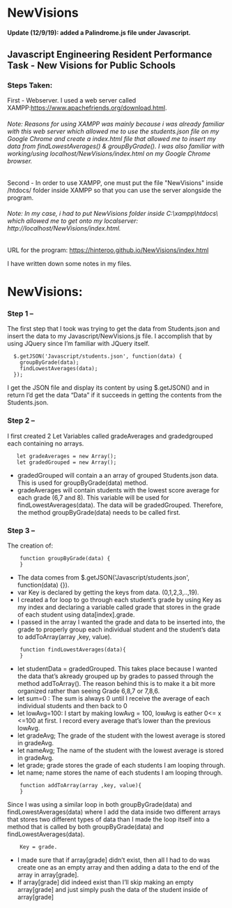 # NewVisions

#### Update (12/9/19): added a Palindrome.js file under Javascript.

## Javascript Engineering Resident Performance Task - New Visions for Public Schools

### Steps Taken:
First - Webserver. I used a web server called XAMPP:https://www.apachefriends.org/download.html. 

###### Note: Reasons for using XAMPP was mainly because i was already familiar with this web server which allowed me to use the students.json file on my Google Chrome and create a index.html file that allowed me to insert my data from findLowestAverages() & groupByGrade(). I was also familiar with working/using localhost/NewVisions/index.html on my Google Chrome browser.
   
Second - In order to use XAMPP, one must put the file "NewVisions" inside /htdocs/ folder inside XAMPP so that you can use the server alongside the program.

###### Note: In my case, i had to put NewVisions folder inside C:\xampp\htdocs\ which allowed me to get onto my localserver: http://localhost/NewVisions/index.html.

URL for the program: https://hinteroo.github.io/NewVisions/index.html

I have written down some notes in my files.
   

# NewVisions: 
### Step 1 – 
The first step that I took was trying to get the data from Students.json and insert the data to my Javascript/NewVisions.js file. I accomplish that by using JQuery since I’m familiar with JQuery itself.
```
  $.getJSON('Javascript/students.json', function(data) {
    groupByGrade(data);
    findLowestAverages(data);
  });
```
I get the JSON file and display its content by using $.getJSON() and in return I’d get the data “Data” if it succeeds in getting the contents from the Students.json.

### Step 2 – 
I first created 2 Let Variables called gradeAverages and gradedgrouped each containing no arrays.
```
   let gradeAverages = new Array();
   let gradedGrouped = new Array(); 
```
- gradedGrouped will contain a an array of grouped Students.json data. This is used for groupByGrade(data) method.
- gradeAverages will contain students with the lowest score average for each grade (6,7 and 8). This variable will be used for findLowestAverages(data). The data will be gradedGrouped. Therefore, the method groupByGrade(data) needs to be called first.

### Step 3 – 
The creation of:
```
    function groupByGrade(data) {
    }
```
- The data comes from $.getJSON('Javascript/students.json', function(data) {}).
- var Key is declared by getting the keys from data. (0,1,2,3,..,19).
- I created a for loop to go through each student’s grade by using Key as my index and declaring a variable called grade that stores in the grade of each student using data[index].grade. 
- I passed in the array I wanted the grade and data to be inserted into, the grade to properly group each individual student and the student’s data to addToArray(array ,key, value).
```
    function findLowestAverages(data){
    }

```
- let studentData = gradedGrouped. This takes place because I wanted the data that’s akready grouped up by grades to passed through the method addToArray(). The reason behind this is to make it a bit more organized rather than seeing Grade 6,8,7 or 7,8,6.
- let sum=0 : The sum is always 0 until I receive the average of each individual students and then back to 0
- let lowAvg=100: I start by making lowAvg = 100, lowAvg is eather 0<= x <=100 at first. I record every average that’s lower than the previous lowAvg.  
- let gradeAvg; The grade of the student with the lowest average is stored in gradeAvg.
- let nameAvg; The name of the student with the lowest average is stored in gradeAvg.
- let grade; grade stores the grade of each students I am looping through.
- let name; name stores the name of each students I am looping through.
```
    function addToArray(array ,key, value){
    }
```
Since I was using a similar loop in both groupByGrade(data) and findLowestAverages(data) where I add the data inside two different arrays that stores two different types of data than I made the loop itself into a method that is called by both groupByGrade(data) and findLowestAverages(data).
```
    Key = grade.
```
- I made sure that if array[grade] didn’t exist, then all I had to do was create one as an empty array and then adding a data to the end of the array in  array[grade].
- If array[grade] did indeed exist than I’ll skip making an empty array[grade] and just simply push the data of the student inside of array[grade]

